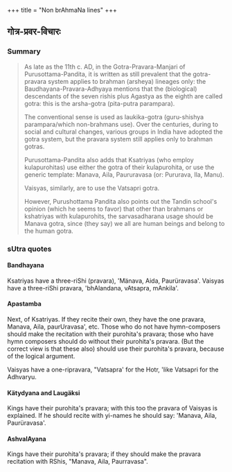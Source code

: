 +++
title = "Non brAhmaNa lines"
+++

## गोत्र-प्रवर-विचारः
### Summary
> As late as the 11th c. AD, in the Gotra-Pravara-Manjari of Purusottama-Pandita, it is written as still prevalent that the gotra-pravara system applies to brahman (arsheya) lineages only: the Baudhayana-Pravara-Adhyaya mentions that the (biological) descendants of the seven rishis plus Agastya as the eighth are called gotra: this is the arsha-gotra (pita-putra parampara). 
>
> The conventional sense is used as laukika-gotra (guru-shishya parampara/which non-brahmans use). Over the centuries, during to social and cultural changes, various groups in India have adopted the gotra system, but the pravara system still applies only to brahman gotras.
>
> Purusottama-Pandita also adds that Ksatriyas (who employ kulapurohitas) use either the gotra of their kulapurohita, or use the generic template: Manava, Aila, Paururavasa (or: Pururava, Ila, Manu). 
>
> Vaisyas, similarly, are to use the Vatsapri gotra. 
>
> However, Purushottama Pandita also points out the Tandin school's opinion (which he seems to favor) that other than brahmans or kshatriyas with kulapurohits, the sarvasadharana usage should be Manava gotra, since (they say) we all are human beings and belong to the human gotra.

### sUtra quotes
#### Bandhayana 
Ksatriyas have a three-riShi (pravara), 'Mänava, Aida, Paurüravasa'. Vaisyas have a three-riShi pravara, 'bhAlandana, vAtsapra, mAnkila'.

#### Apastamba
Next, of Ksatriyas. If they recite their own, they have the one pravara, Manava, Aila, paurUravasa', etc. Those who do not have hymn-composers should make the recitation with their purohita's pravara; those who have hymn composers should do without their purohita's pravara. (But the correct view is that these also) should use their purohita's pravara, because of the logical argument.

Vaisyas have a one-ripravara, "Vatsapra' for the Hotr, 'like Vatsapri for the Adhvaryu.

#### Kätydyana and Laugäksi
Kings have their purohita's pravara; with this too the pravara of Vaisyas is explained. If he should recite with yi-names he should say: 'Manava, Aila, Paurüravasa'.

#### AshvalAyana 
Kings have their purohita's pravara; if they should make the pravara recitation with RShis, "Manava, Aila, Paurravasa".